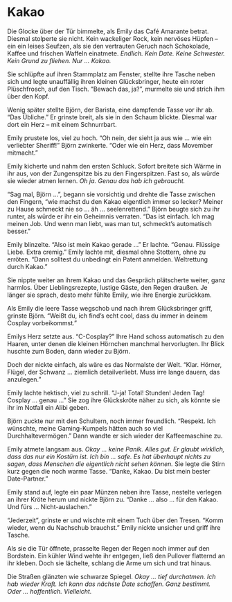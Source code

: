 # Kakao

Die Glocke über der Tür bimmelte, als Emily das Café Amarante betrat. Diesmal stolperte sie nicht. Kein wackeliger Rock, kein nervöses Hüpfen – ein ein leises Seufzen, als sie den vertrauten Geruch nach Schokolade, Kaffee und frischen Waffeln einatmete. *Endlich. Kein Date. Keine Schwester. Kein Grund zu fliehen. Nur … Kakao.*

Sie schlüpfte auf ihren Stammplatz am Fenster, stellte ihre Tasche neben sich und legte unauffällig ihren kleinen Glücksbringer, heute ein roter Plüschfrosch, auf den Tisch. “Bewach das, ja?”, murmelte sie und strich ihm über den Kopf.

Wenig später stellte Björn, der Barista, eine dampfende Tasse vor ihr ab. “Das Übliche.” Er grinste breit, als sie in den Schaum blickte. Diesmal war dort ein Herz – mit einem Schnurrbart.

Emily prustete los, viel zu hoch. “Oh nein, der sieht ja aus wie … wie ein verliebter Sheriff!” Björn zwinkerte. “Oder wie ein Herz, dass Movember mitmacht.”

Emily kicherte und nahm den ersten Schluck. Sofort breitete sich Wärme in ihr aus, von der Zungenspitze bis zu den Fingerspitzen. Fast so, als würde sie wieder atmen lernen. *Oh ja. Genau das hab ich gebraucht.*

“Sag mal, Björn …”, begann sie vorsichtig und drehte die Tasse zwischen den Fingern, “wie machst du den Kakao eigentlich immer so lecker? Meiner zu Hause schmeckt nie so … äh … seelenrettend.”
Björn beugte sich zu ihr runter, als würde er ihr ein Geheimnis verraten. “Das ist einfach. Ich mag meinen Job. Und wenn man liebt, was man tut, schmeckt’s automatisch besser.”

Emily blinzelte. “Also ist mein Kakao gerade …” Er lachte. “Genau. Flüssige Liebe. Extra cremig.” Emily lachte mit, diesmal ohne Stottern, ohne zu erröten. “Dann solltest du unbedingt ein Patent anmelden. Weltrettung durch Kakao.”

Sie nippte weiter an ihrem Kakao und das Gespräch plätscherte weiter, ganz harmlos. Über Lieblingsrezepte, lustige Gäste, den Regen draußen. Je länger sie sprach, desto mehr fühlte Emily, wie ihre Energie zurückkam.

Als Emily die leere Tasse wegschob und nach ihrem Glücksbringer griff, grinste Björn. “Weißt du, ich find’s echt cool, dass du immer in deinem Cosplay vorbeikommst.”

Emilys Herz setzte aus. “C-Cosplay?” Ihre Hand schoss automatisch zu den Haaren, unter denen die kleinen Hörnchen manchmal hervorlugten. Ihr Blick huschte zum Boden, dann wieder zu Björn.

Doch der nickte einfach, als wäre es das Normalste der Welt. “Klar. Hörner, Flügel, der Schwanz … ziemlich detailverliebt. Muss irre lange dauern, das anzulegen.”

Emily lachte hektisch, viel zu schrill. “J-ja! Total! Stunden! Jeden Tag! Cosplay … genau …” Sie zog ihre Glückskröte näher zu sich, als könnte sie ihr im Notfall ein Alibi geben.

Björn zuckte nur mit den Schultern, noch immer freundlich. “Respekt. Ich wünschte, meine Gaming-Kumpels hätten auch so viel Durchhaltevermögen.” Dann wandte er sich wieder der Kaffeemaschine zu.

Emily atmete langsam aus. *Okay … keine Panik. Alles gut. Er glaubt wirklich, dass das nur ein Kostüm ist. Ich bin … safe. Es hat überhaupt nichts zu sagen, dass Menschen die eigentlich nicht sehen können.* Sie legte die Stirn kurz gegen die noch warme Tasse. “Danke, Kakao. Du bist mein bester Date-Partner.”

Emily stand auf, legte ein paar Münzen neben ihre Tasse, nestelte verlegen an ihrer Kröte herum und nickte Björn zu. “Danke … also … für den Kakao. Und fürs … Nicht-auslachen.”

“Jederzeit”, grinste er und wischte mit einem Tuch über den Tresen. “Komm wieder, wenn du Nachschub brauchst.” Emily nickte unsicher und griff ihre Tasche.

Als sie die Tür öffnete, prasselte Regen der Regen noch immer auf den Bordstein. Ein kühler Wind wehte ihr entgegen, ließ den Pullover flatternd an ihr kleben. Doch sie lächelte, schlang die Arme um sich und trat hinaus.

Die Straßen glänzten wie schwarze Spiegel. *Okay … tief durchatmen. Ich hab wieder Kraft. Ich kann das nächste Date schaffen. Ganz bestimmt. Oder … hoffentlich. Vielleicht.*